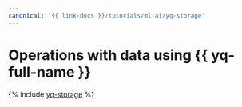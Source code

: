```yaml
---
canonical: '{{ link-docs }}/tutorials/ml-ai/yq-storage'
---
```


# Operations with data using {{ yq-full-name }}

{% include [yq-storage](../../_tutorials/ml-ai/yq-storage.md) %}
